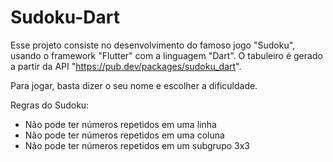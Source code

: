 # Sudoku-Dart

Esse projeto consiste no desenvolvimento do famoso jogo "Sudoku", usando o framework "Flutter" com a linguagem "Dart".
O tabuleiro é gerado a partir da API "https://pub.dev/packages/sudoku_dart".

Para jogar, basta dizer o seu nome e escolher a dificuldade.

Regras do Sudoku:

- Não pode ter números repetidos em uma linha
- Não pode ter números repetidos em uma coluna
- Não pode ter números repetidos em um subgrupo 3x3

